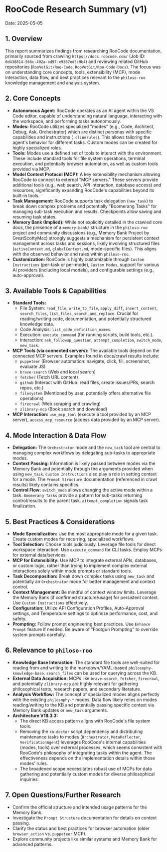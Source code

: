# RooCode Research Summary (v1)

Date: 2025-05-05

## 1. Overview

This report summarizes findings from researching RooCode documentation, primarily sourced from crawling `https://docs.roocode.com/` (Job ID: `0d438814-566c-402a-bd97-e9387ed5c9b4`) and reviewing related GitHub repositories (`RooVetGit/Roo-Code`, `RooVetGit/Roo-Code-Docs`). The focus was on understanding core concepts, tools, extensibility (MCP), mode interaction, data flow, and best practices relevant to the `philoso-roo` knowledge management and analysis system.

## 2. Core Concepts

*   **Autonomous Agent:** RooCode operates as an AI agent within the VS Code editor, capable of understanding natural language, interacting with the workspace, and performing tasks autonomously.
*   **Modes:** RooCode utilizes specialized "modes" (e.g., Code, Architect, Debug, Ask, Orchestrator) which are distinct personas with specific capabilities and instructions (`.clinerules`). This allows tailoring the agent's behavior for different tasks. Custom modes can be created for highly specialized roles.
*   **Tools:** Modes use a defined set of tools to interact with the environment. These include standard tools for file system operations, terminal execution, and potentially browser automation, as well as custom tools provided via MCP.
*   **Model Context Protocol (MCP):** A key extensibility mechanism allowing RooCode to connect to external "MCP servers." These servers provide additional tools (e.g., web search, API interaction, database access) and resources, significantly expanding RooCode's capabilities beyond its built-in tools.
*   **Task Management:** RooCode supports task delegation (`new_task`) to break down complex problems and potentially "Boomerang Tasks" for managing sub-task execution and results. Checkpoints allow saving and resuming task states.
*   **Memory Bank (Implied):** While not explicitly detailed in the crawled core docs, the presence of a `memory-bank/` structure in the `philoso-roo` project and community discussions (e.g., Memory Bank Project by GreatScottyMac) strongly suggests a mechanism for persistent context management across tasks and sessions, likely involving structured files (`activeContext.md`, `globalContext.md`, mode-specific files). This aligns with the observed behavior and rules within `philoso-roo`.
*   **Customization:** RooCode is highly customizable through `Custom Instructions` (per-task or per-mode), `Custom Modes`, support for various AI providers (including local models), and configurable settings (e.g., auto-approval).

## 3. Available Tools & Capabilities

*   **Standard Tools:**
    *   File System: `read_file`, `write_to_file`, `apply_diff`, `insert_content`, `search_files`, `list_files`, `search_and_replace`. Crucial for reading/writing code, documentation, and potentially structured knowledge data.
    *   Code Analysis: `list_code_definition_names`.
    *   Execution: `execute_command` (for running scripts, build tools, etc.).
    *   Interaction: `ask_followup_question`, `attempt_completion`, `switch_mode`, `new_task`.
*   **MCP Tools (via connected servers):** The available tools depend on the connected MCP servers. Examples found in docs/crawl results include:
    *   `puppeteer` (Browser automation: navigate, click, fill, screenshot, evaluate JS)
    *   `brave-search` (Web and local search)
    *   `fetcher` (Fetch URL content)
    *   `github` (Interact with GitHub: read files, create issues/PRs, search repos, etc.)
    *   `filesystem` (Mentioned by user, potentially offers alternative file operations)
    *   `firecrawl` (Web scraping and crawling)
    *   `zlibrary-mcp` (Book search and download)
*   **MCP Interaction:** `use_mcp_tool` (execute a tool provided by an MCP server), `access_mcp_resource` (access data provided by an MCP server).

## 4. Mode Interaction & Data Flow

*   **Delegation:** The `Orchestrator` mode and the `new_task` tool are central to managing complex workflows by delegating sub-tasks to appropriate modes.
*   **Context Passing:** Information is likely passed between modes via the Memory Bank and potentially through the arguments provided when using `new_task`. `Custom Instructions` also play a role in setting context for a mode. The `Prompt Structure` documentation (referenced in crawl results) likely contains specifics.
*   **Control Flow:** `switch_mode` allows changing the active mode within a task. `Boomerang Tasks` provide a pattern for sub-tasks returning control/results to the parent task. `attempt_completion` signals task finalization.

## 5. Best Practices & Considerations

*   **Mode Specialization:** Use the most appropriate mode for a given task. Create custom modes for recurring, specialized workflows.
*   **Tool Selection:** Choose tools judiciously. Leverage file tools for direct workspace interaction. Use `execute_command` for CLI tasks. Employ MCPs for external data/services.
*   **MCP for Extensibility:** Use MCP to integrate external APIs, databases, or custom logic, rather than trying to implement complex external interactions solely within mode prompts or standard tools.
*   **Task Decomposition:** Break down complex tasks using `new_task` and potentially an `Orchestrator` mode for better management and context control.
*   **Context Management:** Be mindful of context window limits. Leverage the Memory Bank (if confirmed structure/usage) for persistent context. Use `Custom Instructions` effectively.
*   **Configuration:** Utilize API Configuration Profiles, Auto-Approval settings, and Temperature settings to optimize performance, cost, and safety.
*   **Prompting:** Follow prompt engineering best practices. Use `Enhance Prompt` feature if needed. Be aware of "Footgun Prompting" to override system prompts carefully.

## 6. Relevance to `philoso-roo`

*   **Knowledge Base Interaction:** The standard file tools are well-suited for reading from and writing to the markdown/YAML-based `philosophy-knowledge-base`. `search_files` can be used for querying across the KB.
*   **External Data Acquisition:** MCPs like `brave-search`, `fetcher`, `firecrawl`, and potentially `zlibrary-mcp` are highly relevant for gathering philosophical texts, research papers, and secondary literature.
*   **Analysis Workflow:** The concept of specialized modes aligns perfectly with the existing `philosophy-*` modes. Data flow likely relies on modes reading/writing to the KB and potentially passing specific context via Memory Bank updates or `new_task` arguments.
*   **Architecture V18.3.3:**
    *   The direct KB access pattern aligns with RooCode's file system tools.
    *   Removing the `kb-doctor` script dependency and distributing maintenance tasks to modes (`Orchestrator`, `MetaReflector`, `VerificationAgent`) leverages RooCode's internal capabilities (modes, tools) over external processes, which seems consistent with RooCode's philosophy of integrating tasks within the agent. The effectiveness depends on the implementation details within those modes' rules.
    *   The broadened scope necessitates robust use of MCPs for data gathering and potentially custom modes for diverse philosophical inquiries.

## 7. Open Questions/Further Research

*   Confirm the official structure and intended usage patterns for the Memory Bank.
*   Investigate the `Prompt Structure` documentation for details on context passing.
*   Clarify the status and best practices for browser automation (older `browser_action` vs. `puppeteer` MCP).
*   Explore community projects like similar systems and Memory Bank for advanced patterns.